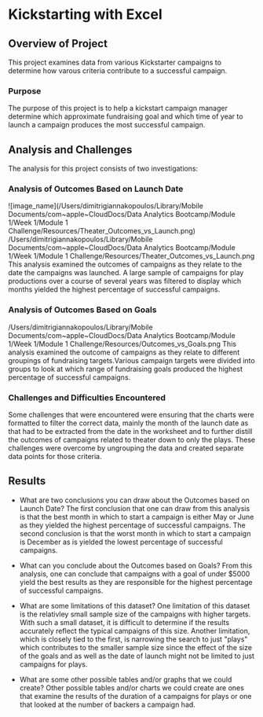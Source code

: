 # Kickstarting with Excel

## Overview of Project
This project examines data from various Kickstarter campaigns to determine how varous criteria contribute to a successful campaign. 

### Purpose
The purpose of this project is to help a kickstart campaign manager determine which approximate fundraising goal and which time of year to launch a campaign produces the most successful campaign.

## Analysis and Challenges
The analysis for this project consists of two investigations:

### Analysis of Outcomes Based on Launch Date
![image_name](/Users/dimitrigiannakopoulos/Library/Mobile Documents/com~apple~CloudDocs/Data Analytics Bootcamp/Module 1/Week 1/Module 1 Challenge/Resources/Theater_Outcomes_vs_Launch.png)
/Users/dimitrigiannakopoulos/Library/Mobile Documents/com~apple~CloudDocs/Data Analytics Bootcamp/Module 1/Week 1/Module 1 Challenge/Resources/Theater_Outcomes_vs_Launch.png
This analysis examined the outcomes of campaigns as they relate to the date the campaigns was launched. A large sample of campaigns for play productions over a course of several years was filtered to display which months yielded the highest percentage of successful campaigns.

### Analysis of Outcomes Based on Goals
/Users/dimitrigiannakopoulos/Library/Mobile Documents/com~apple~CloudDocs/Data Analytics Bootcamp/Module 1/Week 1/Module 1 Challenge/Resources/Outcomes_vs_Goals.png
This analysis examined the outcome of campaigns as they relate to different groupings of fundraising targets.Various campaign targets were divided into groups to look at which range of fundraising goals produced the highest percentage of successful campaigns.

### Challenges and Difficulties Encountered
Some challenges that were encountered were ensuring that the charts were formatted to filter the correct data, mainly the month of the launch date as that had to be extracted from the date in the worksheet and to further distill the outcomes of campaigns related to theater down to only the plays. These challenges were overcome by ungrouping the data and created separate data points for those criteria.

## Results

- What are two conclusions you can draw about the Outcomes based on Launch Date?
The first conclusion that one can draw from this analysis is that the best month in which to start a campaign is either May or June as they yielded the highest percentage of successful campaigns. The second conclusion is that the worst month in which to start a campaign is December as is yielded the lowest percentage of successful campaigns.

- What can you conclude about the Outcomes based on Goals?
From this analysis, one can conclude that campaigns with a goal of under $5000 yield the best results as they are responsible for the highest percentage of successful campaigns. 
- What are some limitations of this dataset?
One limitation of this dataset is the relativley small sample size of the campaigns with higher targets. With such a small dataset, it is difficult to determine if the results accurately reflect the typical campaigns of this size. Another limitation, which is closely tied to the first, is narrowing the search to just "plays" which contributes to the smaller sample size since the effect of the size of the goals and as well as the date of launch might not be limited to just campaigns for plays.
- What are some other possible tables and/or graphs that we could create?
Other possible tables and/or charts we could create are ones that examine the results of the duration of a campaigns for plays or one that looked at the number of backers a campaign had.
